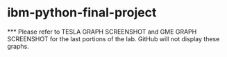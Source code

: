 # ibm-python-final-project

*** Please refer to TESLA GRAPH SCREENSHOT and GME GRAPH SCREENSHOT for the last portions of the lab. GitHub will not display these graphs.
